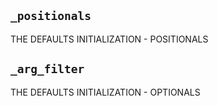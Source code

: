 `_positionals`
--------------

THE DEFAULTS INITIALIZATION - POSITIONALS


`_arg_filter`
-------------

THE DEFAULTS INITIALIZATION - OPTIONALS


